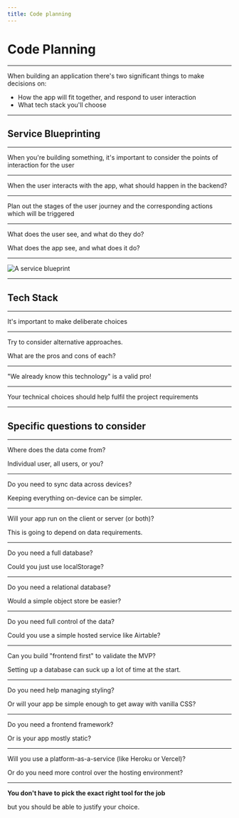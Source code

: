 ```yaml
---
title: Code planning
---
```


# Code Planning

---

When building an application there's two significant things to make decisions on:

- How the app will fit together, and respond to user interaction
- What tech stack you'll choose

---

## Service Blueprinting

---

When you're building something, it's important to consider the points of interaction for the user

---

When the user interacts with the app, what should happen in the backend?

---

Plan out the stages of the user journey and the corresponding actions which will be triggered

---

What does the user see, and what do they do?

What does the app see, and what does it do?

---

![A service blueprint](../term-3/code-planning/service-blueprint.jpg)

---

## Tech Stack

---

It's important to make deliberate choices

---

Try to consider alternative approaches.

What are the pros and cons of each?

---

"We already know this technology" is a valid pro!

---

Your technical choices should help fulfil the project requirements

---

## Specific questions to consider

---

Where does the data come from?

Individual user, all users, or you?

---

Do you need to sync data across devices?

Keeping everything on-device can be simpler.

---

Will your app run on the client or server (or both)?

This is going to depend on data requirements.

---

Do you need a full database?

Could you just use localStorage?

---

Do you need a relational database?

Would a simple object store be easier?

---

Do you need full control of the data?

Could you use a simple hosted service like Airtable?

---

Can you build "frontend first" to validate the MVP?

Setting up a database can suck up a lot of time at the start.

---

Do you need help managing styling?

Or will your app be simple enough to get away with vanilla CSS?

---

Do you need a frontend framework?

Or is your app mostly static?

---

Will you use a platform-as-a-service (like Heroku or Vercel)?

Or do you need more control over the hosting environment?

---

**You don't have to pick the exact right tool for the job**

but you should be able to justify your choice.
